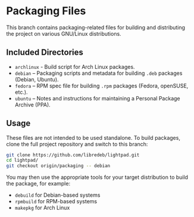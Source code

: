 # Packaging Files

This branch contains packaging-related files for building and distributing the project on various GNU/Linux distributions.

## Included Directories

- `archlinux` - Build script for Arch Linux packages.
- `debian` – Packaging scripts and metadata for building `.deb` packages (Debian, Ubuntu).
- `fedora` – RPM spec file for building `.rpm` packages (Fedora, openSUSE, etc.).
- `ubuntu` – Notes and instructions for maintaining a Personal Package Archive (PPA).

## Usage

These files are not intended to be used standalone. To build packages, clone the full project repository and switch to this branch:

```bash
git clone https://github.com/libredeb/lightpad.git
cd lightpad/
git checkout origin/packaging -- debian
```

You may then use the appropriate tools for your target distribution to build the package, for example:

  - `debuild` for Debian-based systems
  - `rpmbuild` for RPM-based systems
  - `makepkg` for Arch Linux